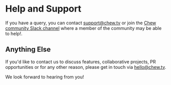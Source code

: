 # Help and Support

If you have a query, you can contact [support@chew.tv](mailto:support@chew.tv) or join the [Chew community Slack channel](http://slack.chew.tv) where a member of the community may be able to help!.

## Anything Else

If you'd like to contact us to discuss features, collaborative projects, PR opportunities or for any other reason, please get in touch via [hello@chew.tv](mailto:hello@chew.tv). 

We look forward to hearing from you!
